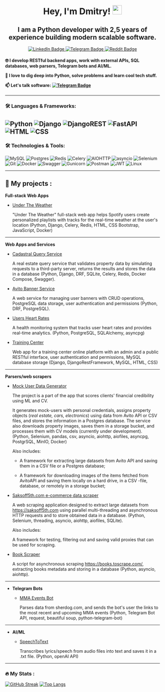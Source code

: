 <div id="greetings" align="center">
<h1>
  Hey, I'm Dmitry!
  <img src="https://media.giphy.com/media/hvRJCLFzcasrR4ia7z/giphy.gif" width="30px"/>
</h1>
<h2>I am a Python developer with 2,5 years of experience building modern scalable software. </h2>
</div>
<div id="badges" align="center">
  <a href="https://www.linkedin.com/in/dmitry-alekseev-py/">
  <img src="https://img.shields.io/badge/LinkedIn-blue?style=for-the-badge&logo=linkedin&logoColor=white" alt="LinkedIn Badge"/>
  </a>
  <a href="https://t.me/aldmikon27/">
  <img src="https://img.shields.io/badge/Telegram-blue?style=for-the-badge&logo=telegram&logoColor=white" alt="Telegram Badge"/>
  </a>
  <a href="https://www.reddit.com/user/DimaChengdu/">
  <img src="https://img.shields.io/badge/Reddit-red?style=for-the-badge&logo=reddit&logoColor=white" alt="Reddit Badge"/>
  </a>
</div>
<div id="profile views" align="center">
<img src="https://komarev.com/ghpvc/?username=Baobear520&style=flat-square&color=blue" alt=""/>
</div>
<h4>
  

 :nerd_face: I develop RESTful backend apps, work with external APIs, SQL databases, web parsers, Telegram bots and AI/ML.
  
 :telescope: I love to dig deep into Python, solve problems and learn cool tech stuff.
  
 :mailbox: Let's talk software: [![Telegram Badge](https://img.shields.io/badge/-admitry27-blue?style=flat&logo=Telegram&logoColor=white)](https://t.me/aldmikon27/)

</h4>

---

### :hammer_and_wrench: Languages & Frameworks:

![Python](https://img.shields.io/badge/Python-316192?style=for-the-badge&logo=python&logoColor=yellow)
![[Django](https://skillicons.dev/icons?i=django)](https://img.shields.io/badge/Django-092E20?style=for-the-badge&logo=django&logoColor=green)
![DjangoREST](https://img.shields.io/badge/DJANGO-REST-ff1709?style=for-the-badge&logo=django&logoColor=white&color=ff1709&labelColor=gray)
![FastAPI](	https://img.shields.io/badge/fastapi-109989?style=for-the-badge&logo=FASTAPI&logoColor=white)
![[HTML](https://skillicons.dev/icons?i=html)](https://img.shields.io/badge/HTML5-E34F26?style=for-the-badge&logo=html5&logoColor=white)
![CSS](https://img.shields.io/badge/css-%231572B6.svg?style=for-the-badge&logo=css3&logoColor=white)
---
### :hammer_and_wrench: Technologies & Tools:


![MySQL](https://img.shields.io/badge/mysql-4479A1.svg?style=for-the-badge&logo=mysql&logoColor=white)
![Postgres](https://img.shields.io/badge/postgres-%23316192.svg?style=for-the-badge&logo=postgresql&logoColor=white)
![Redis](https://img.shields.io/badge/redis-%23DD0031.svg?style=for-the-badge&logo=redis&logoColor=white)
![Celery](https://img.shields.io/badge/celery-%23a9cc54.svg?style=for-the-badge&logo=celery&logoColor=ddf4a4)
![AIOHTTP](https://img.shields.io/badge/aiohttp-%232C5bb4.svg?style=for-the-badge&logo=aiohttp&logoColor=white)
![asyncio](https://img.shields.io/badge/asyncio-%232C5bb4.svg?style=for-the-badge&logo=asyncio&logoColor=white)
![Selenium](https://img.shields.io/badge/-selenium-%43B02A?style=for-the-badge&logo=selenium&logoColor=white)
![Git](https://img.shields.io/badge/git-%23F05033.svg?style=for-the-badge&logo=git&logoColor=white)
![Docker](https://img.shields.io/badge/Docker-316192?style=for-the-badge&logo=docker&logoColor=white)
![Swagger](https://img.shields.io/badge/Swagger-85EA2D?style=for-the-badge&logo=Swagger&logoColor=white)
![Gunicorn](https://img.shields.io/badge/gunicorn-%298729.svg?style=for-the-badge&logo=gunicorn&logoColor=white)
![Postman](https://img.shields.io/badge/Postman-FF6C37?style=for-the-badge&logo=postman&logoColor=white)
![JWT](https://img.shields.io/badge/JWT-black?style=for-the-badge&logo=JSON%20web%20tokens)
![Linux](https://img.shields.io/badge/Linux-FCC624?style=for-the-badge&logo=linux&logoColor=black)

---
:briefcase: My projects :
---
 **Full-stack Web Apps**
 
  - [Under The Weather](https://github.com/Baobear520/UnderTheWeatherPlaylistMaker)

    "Under The Weather" full-stack web app helps Spotify users create personalized playlists with tracks for the real-time weather at the user's location (Python, Django, Celery, Redis, HTML, CSS Bootstrap, JavaScript, Docker)
---
    
  **Web Apps and Services**

  - [Cadastral Query Service](https://github.com/Baobear520/Cadastral_Query_Service)

    A real estate query service that validates property data by simulating requests to a third-party server, returns the results and stores the data in a database (Python, Django, DRF, SQLite, Celery, Redis, Docker Compose, Swagger).
  
  - [Avito Banner Service](https://github.com/Baobear520/Avito-backend-trainee-assignment-2024)

    A web service for managing user banners with CRUD operations, PostgreSQL data storage, user authentication and permissions (Python, DRF, PostgreSQL).
  - [Users Heart Rates](https://github.com/Baobear520/Users_heart_rates)
    
    A health monitoring system that tracks user heart rates and provides real-time analytics. 
(Python, PostgreSQL, SQLAlchemy, asyncpg)

  - [Training Center](https://github.com/Baobear520/TrainingCenter)

    Web app for a training center online platform with an admin and a public RESTful interface, user authentication and permissions, MySQL database storage (Django, DjangoRestFramework, MySQL, HTML, CSS)
---
    
  **Parsers/web scrapers**
  - [Mock User Data Generator](https://github.com/Baobear520/AvitoParser)

    The project is a part of the app that scores clients' financial credibility using ML and CV.

    It generates mock-users with personal credentials, assigns property objects (*real estate, cars, electronics*) using data from Avito API or CSV files, and stores the information in a Postgres database. The service also downloads property images, saves them in a storage bucket, and processes them with CV models (currently under development).
    (Python, Selenium, pandas, csv, asyncio, aiohttp, aiofiles, asyncpg, PostgrSQL, MinIO, Docker)

    Also includes:
    
    - A framework for extracting large datasets from Avito API and saving them in a CSV file or a Postgres database;
    
    - A framework for downloading images of the items fetched from  AvitoAPI and saving them locally on a hard drive, in a CSV -file, database, or remotely in a storage bucket;
    
  - [Saksoff5th.com e-commerce data scraper](https://github.com/Baobear520/Saksoff5th.com_data_scraper)

    A web scraping application designed to extract large datasets from https://saksoff5th.com using parallel multi-threading and asynchronous HTTP requests and to store obtained data in a database.
    (Python, Selenium, threading, asyncio, aiohttp, aiofiles, SQLite).

    Also includes:
    
    A framework for testing, filtering out and saving valid proxies that can be used for scraping.
    
  - [Book Scraper](https://github.com/Baobear520/Book-Scraper)

    A script for asynchronous scraping https://books.toscrape.com/, extracting books metadata and storing in a database (Python, asyncio, aiohttp).
---

- **Telegram Bots**
  - [MMA Events Bot](https://github.com/Baobear520/mma_events_bot)

    Parses data from sherdog.com, and sends the bot's user the links to the most recent and upcoming MMA events (Python, Telegram Bot API, request, beautiful soup, python-telegram-bot)

---

- **AI/ML**
  - [SpeechToText](https://github.com/Baobear520/SpeechToText)
 
    Transcribes lyrics/speech from audio files into text and saves it in a .txt file. (Python, openAI API)
    
---
### :fire: My Stats :
[![GitHub Streak](https://streak-stats.demolab.com?user=baobear520&theme=transparent&hide_border=true&mode=weekly&fire=FF2222&dates=2C68F6&currStreakLabel=2C68F6&currStreakNum=2C68F6)](https://git.io/streak-stats)
[![Top Langs](https://github-readme-stats.vercel.app/api/top-langs/?username=baobear520&layout=compact)](https://github.com/anuraghazra/github-readme-stats)
